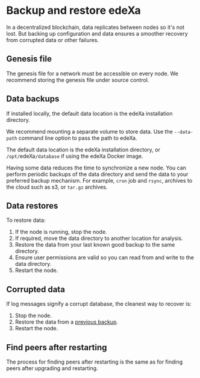 # Backup and restore edeXa

In a decentralized blockchain, data replicates between nodes so it's not lost. But backing up configuration and data ensures a smoother recovery from corrupted data or other failures.

## Genesis file

The genesis file for a network must be accessible on every node. We recommend storing the genesis file under source control.

## Data backups

If installed locally, the default data location is the edeXa installation directory.

We recommend mounting a separate volume to store data. Use the `--data-path` command line option to pass the path to edeXa.

The default data location is the edeXa installation directory, or `/opt/`edeXa`/database` if using the edeXa Docker image.

Having some data reduces the time to synchronize a new node. You can perform periodic backups of the data directory and send the data to your preferred backup mechanism. For example, `cron` job and `rsync`, archives to the cloud such as s3, or `tar.gz` archives.

## Data restores

To restore data:

1. If the node is running, stop the node.
2. If required, move the data directory to another location for analysis.
3. Restore the data from your last known good backup to the same directory.
4. Ensure user permissions are valid so you can read from and write to the data directory.
5. Restart the node.

## Corrupted data

If log messages signify a corrupt database, the cleanest way to recover is:

1. Stop the node.
2. Restore the data from a [previous backup](broken-reference).
3. Restart the node.

## Find peers after restarting

The process for finding peers after restarting is the same as for finding peers after upgrading and restarting.
